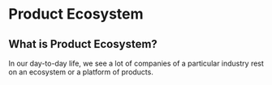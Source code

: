 # Product Ecosystem

## What is Product Ecosystem?
In our day-to-day life, we see a lot of companies of a particular industry rest on an ecosystem or a platform of products.
